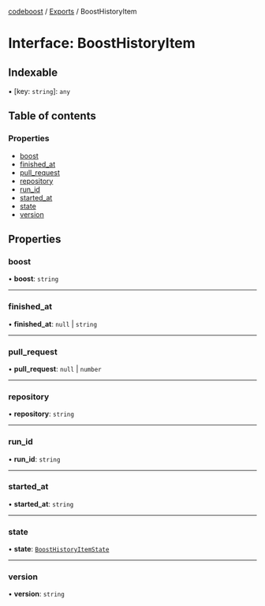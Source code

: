 [codeboost](../README.md) / [Exports](../modules.md) / BoostHistoryItem

# Interface: BoostHistoryItem

## Indexable

▪ [key: `string`]: `any`

## Table of contents

### Properties

-   [boost](BoostHistoryItem.md#boost)
-   [finished_at](BoostHistoryItem.md#finished_at)
-   [pull_request](BoostHistoryItem.md#pull_request)
-   [repository](BoostHistoryItem.md#repository)
-   [run_id](BoostHistoryItem.md#run_id)
-   [started_at](BoostHistoryItem.md#started_at)
-   [state](BoostHistoryItem.md#state)
-   [version](BoostHistoryItem.md#version)

## Properties

### boost

• **boost**: `string`

---

### finished_at

• **finished_at**: `null` \| `string`

---

### pull_request

• **pull_request**: `null` \| `number`

---

### repository

• **repository**: `string`

---

### run_id

• **run_id**: `string`

---

### started_at

• **started_at**: `string`

---

### state

• **state**: [`BoostHistoryItemState`](../enums/BoostHistoryItemState.md)

---

### version

• **version**: `string`
